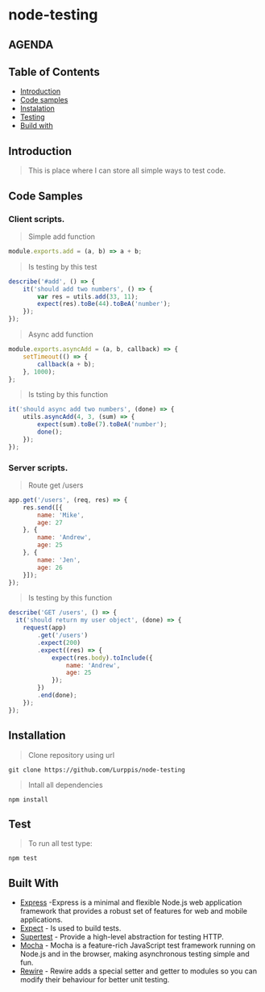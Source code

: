 # node-testing

## AGENDA
## Table of Contents
- [Introduction](#introduction)
- [Code samples](#code-samples)
- [Instalation](#installation)
- [Testing](#test)
- [Build with](#build-with)


## Introduction

> This is place where I can store all simple ways to test code.

## Code Samples
### Client scripts.
> Simple add function
``` JavaScript
module.exports.add = (a, b) => a + b;
```
> Is testing by this test
``` JavaScript
describe('#add', () => {
	it('should add two numbers', () => {
		var res = utils.add(33, 11);
		expect(res).toBe(44).toBeA('number');
	});
});
```
> Async add function
``` JavaScript
module.exports.asyncAdd = (a, b, callback) => {
	setTimeout(() => {
		callback(a + b);
	}, 1000);
};
```
> Is tsting by this function
``` JavaScript
it('should async add two numbers', (done) => {
	utils.asyncAdd(4, 3, (sum) => {
		expect(sum).toBe(7).toBeA('number');
		done();
	});
});
```
### Server scripts.
> Route get /users
``` JavaScript
app.get('/users', (req, res) => {
	res.send([{
		name: 'Mike',
		age: 27
	}, {
		name: 'Andrew',
		age: 25
	}, {
		name: 'Jen',
		age: 26
	}]);
});
```
> Is testing by this function
``` JavaScript
describe('GET /users', () => {
  it('should return my user object', (done) => {
	request(app)
		.get('/users')
		.expect(200)
		.expect((res) => {
			expect(res.body).toInclude({
				name: 'Andrew',
				age: 25
			});
		})
		.end(done);
	});
});
```

## Installation

> Clone repository using url
```
git clone https://github.com/Lurppis/node-testing
```
> Intall all dependencies
```
npm install
```

## Test

> To run all test type:
```
npm test
```

## Built With
* [Express](https://expressjs.com/) -Express is a minimal and flexible Node.js web application framework that provides a robust set of features for web and mobile applications.
* [Expect](https://github.com/mjackson/expect) - Is used to build tests.
* [Supertest](https://github.com/visionmedia/supertest) - Provide a high-level abstraction for testing HTTP.
* [Mocha](https://mochajs.org/) - Mocha is a feature-rich JavaScript test framework running on Node.js and in the browser, making asynchronous testing simple and fun.
* [Rewire](https://github.com/jhnns/rewire) - Rewire adds a special setter and getter to modules so you can modify their behaviour for better unit testing.
